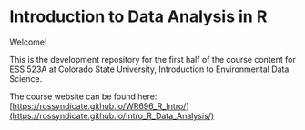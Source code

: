 # Introduction to Data Analysis in R

Welcome!

This is the development repository for the first half of the course content for ESS 523A at Colorado State University, Introduction to Environmental Data Science.

The course website can be found here: [https://rossyndicate.github.io/WR696_R_Intro/](https://rossyndicate.github.io/Intro_R_Data_Analysis/)
